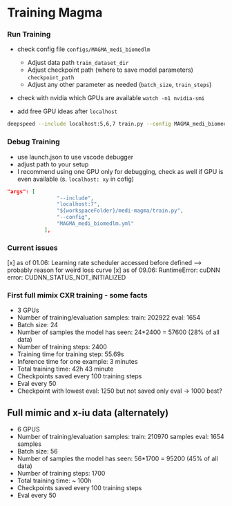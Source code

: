 # Training Magma


### Run Training
* check config file `configs/MAGMA_medi_biomedlm`
    * Adjust data path `train_dataset_dir`
    * Adjust checkpoint path (where to save model parameters) `checkpoint_path`
    * Adjust any other parameter as needed (`batch_size`, `train_steps`)

* check with nvidia which GPUs are available
`watch -n1 nvidia-smi`

* add free GPU ideas after `localhost`
```bash
deepspeed --include localhost:5,6,7 train.py --config MAGMA_medi_biomedlm.yml

```

### Debug Training
* use launch.json to use vscode debugger
* adjust path to your setup
* I recommend using one GPU only for debugging, check as well if GPU is even available (s. `localhost: xy` in cofig)
```json
"args": [
                "--include",
                "localhost:7",
                "${workspaceFolder}/medi-magma/train.py",
                "--config",
                "MAGMA_medi_biomedlm.yml"                                                    
            ],
```

### Current issues
[x] as of 01.06: Learning rate scheduler accessed before defined --> probably reason for weird loss curve
[x] as of 09.06: RuntimeError: cuDNN error: CUDNN_STATUS_NOT_INITIALIZED


### First full mimix CXR training - some facts
* 3 GPUs
* Number of training/evaluation samples:
train: 202922
eval: 1654 
* Batch size: 24
* Number of samples the model has seen: 24*2400 = 57600 (28% of all data)
* Number of training steps: 2400
* Training time for training step: 55.69s
* Inference time for one example: 3 minutes
* Total training time: 42h 43 minute 
* Checkpoints saved every 100 training steps
* Eval every 50
* Checkpoint with lowest eval: 1250 but not saved only eval -> 1000 best?

## Full mimic and x-iu data (alternately)
* 6 GPUS
* Number of training/evaluation samples:
train: 210970 samples
eval: 1654 samples
* Batch size: 56
* Number of samples the model has seen: 56*1700 = 95200 (45% of all data)
* Number of training steps: 1700
* Total training time: ~ 100h
* Checkpoints saved every 100 training steps
* Eval every 50
